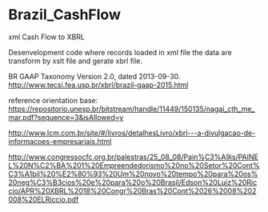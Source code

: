 # Brazil_CashFlow
xml Cash Flow to XBRL

Desenvelopment code where records loaded in xml file the data are transform by xslt file and gerate xbrl file.

BR GAAP Taxonomy Version 2.0, dated 2013-09-30.
http://www.tecsi.fea.usp.br/xbrl/brazil-gaap-2015.html

reference orientation base:
https://repositorio.unesp.br/bitstream/handle/11449/150135/nagai_cth_me_mar.pdf?sequence=3&isAllowed=y

http://www.lcm.com.br/site/#/livros/detalhesLivro/xbrl---a-divulgacao-de-informacoes-empresariais.html

http://www.congressocfc.org.br/palestras/25_08_08/Pain%C3%A9is/PAINEL%20N%C2%BA%201%20Empreendedorismo%20no%20Setor%20Cont%C3%A1bil%20%E2%80%93%20Um%20novo%20tempo%20para%20os%20neg%C3%B3cios%20e%20para%20o%20Brasil/Edson%20Luiz%20Riccio/APR%20XBRL%2018%20Congr%20Bras%20Cont%2026%2008%202008%20ELRiccio.pdf
